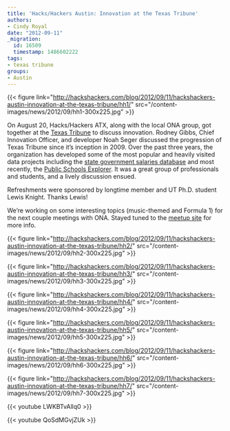 ```yaml
---
title: 'Hacks/Hackers Austin: Innovation at the Texas Tribune'
authors:
- Cindy Royal
date: "2012-09-11"
_migration:
  id: 16509
  timestamp: 1486602222
tags:
- texas tribune
groups:
- Austin
---
```


{{< figure link="http://hackshackers.com/blog/2012/09/11/hackshackers-austin-innovation-at-the-texas-tribune/hh1/" src="/content-images/news/2012/09/hh1-300x225.jpg" >}}

On August 20, Hacks/Hackers ATX, along with the local ONA group, got together at the [Texas Tribune][1] to discuss innovation. Rodney Gibbs, Chief Innovation Officer, and developer Noah Seger discussed the progression of Texas Tribune since it&#8217;s inception in 2009. Over the past three years, the organization has developed some of the most popular and heavily visited data projects including the [state government salaries database][2] and most recently, the [Public Schools Explorer][3]. It was a great group of professionals and students, and a lively discussion ensued.

Refreshments were sponsored by longtime member and UT Ph.D. student Lewis Knight. Thanks Lewis!

We&#8217;re working on some interesting topics (music-themed and Formula 1) for the next couple meetings with ONA. Stayed tuned to the [meetup site][4] for more info.

{{< figure link="http://hackshackers.com/blog/2012/09/11/hackshackers-austin-innovation-at-the-texas-tribune/hh2/" src="/content-images/news/2012/09/hh2-300x225.jpg" >}}

{{< figure link="http://hackshackers.com/blog/2012/09/11/hackshackers-austin-innovation-at-the-texas-tribune/hh3/" src="/content-images/news/2012/09/hh3-300x225.jpg" >}}

{{< figure link="http://hackshackers.com/blog/2012/09/11/hackshackers-austin-innovation-at-the-texas-tribune/hh4/" src="/content-images/news/2012/09/hh4-300x225.jpg" >}}

{{< figure link="http://hackshackers.com/blog/2012/09/11/hackshackers-austin-innovation-at-the-texas-tribune/hh5/" src="/content-images/news/2012/09/hh5-300x225.jpg" >}}

{{< figure link="http://hackshackers.com/blog/2012/09/11/hackshackers-austin-innovation-at-the-texas-tribune/hh6/" src="/content-images/news/2012/09/hh6-300x225.jpg" >}}

{{< figure link="http://hackshackers.com/blog/2012/09/11/hackshackers-austin-innovation-at-the-texas-tribune/hh7/" src="/content-images/news/2012/09/hh7-300x225.jpg" >}}

{{< youtube LWKBTvAllq0 >}}

{{< youtube QoSdMGvjZUk >}}

 [1]: http://texastribune.org
 [2]: http://www.texastribune.org/library/data/government-employee-salaries/
 [3]: http://www.texastribune.org/public-ed/explore/
 [4]: http://meetupaustin.hackshackers.com/